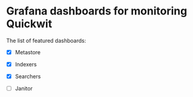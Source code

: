 # Grafana dashboards for monitoring Quickwit

The list of featured dashboards:
- [x] Metastore
- [x] Indexers
- [x] Searchers
- [ ] Janitor

